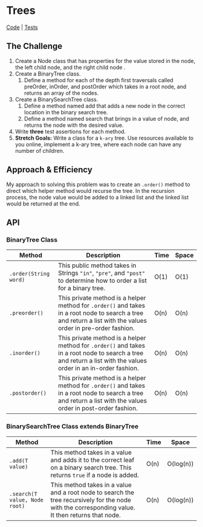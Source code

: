 # Trees
[Code](../src/main/java/tree) | [Tests](../src/test/java/tree)

## The Challenge
1. Create a Node class that has properties for the value stored in the node, the left child node, and the right child node .
2. Create a BinaryTree class.
    1. Define a method for each of the depth first traversals called preOrder, inOrder, and postOrder which takes in a root node, and returns an array of the nodes.
3. Create a BinarySearchTree class.
    1. Define a method named add that adds a new node in the correct location in the binary search tree.
    2. Define a method named search that brings in a value of node, and returns the node with the desired value.
4. Write **three** test assertions for each method.
5. **Stretch Goals:** Write a class for a `k-ary` tree. Use resources available to you online, implement a k-ary tree, where each node can have any number of children.

## Approach & Efficiency
My approach to solving this problem was to create an `.order()` method to direct which helper method would recurse the tree. In the recursion process, the node value would be added to a linked list and the linked list would be returned at the end.

## API
### BinaryTree Class
Method | Description | Time | Space
------ | ----------- | ---- | ----
`.order(String word)` | This public method takes in Strings `"in"`, `"pre"`, and `"post"` to determine how to order a list for a binary tree. | O(1) | O(1)
`.preorder()` | This private method is a helper method for `.order()` and takes in a root node to search a tree and return a list with the values order in pre-order fashion. | O(n) | O(n)
`.inorder()` | This private method is a helper method for `.order()` and takes in a root node to search a tree and return a list with the values order in an in-order fashion. | O(n) | O(n)
`.postorder()` | This private method is a helper method for `.order()` and takes in a root node to search a tree and return a list with the values order in post-order fashion. | O(n) | O(n)


### BinarySearchTree Class extends BinaryTree
Method | Description | Time | Space
------ | ----------- | ---- | ----
`.add(T value)` | This method takes in a value and adds it to the correct leaf on a binary search tree. This returns `true` if a node is added. | O(n) | O(log(n))
`.search(T value, Node root)` | This method takes in a value and a root node to search the tree recursively for the node with the corresponding value. It then returns that node. | O(n) | O(log(n))
